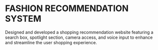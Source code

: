 # FASHION RECOMMENDATION SYSTEM

Designed and developed a shopping recommendation website featuring a search box, spotlight section, camera access, and voice input to enhance and streamline the user shopping experience.
 
 

